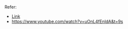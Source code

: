 Refer:
-  [Link](https://www.youtube.com/watch?v=wNQpDWLs4To&t=88s)
- https://www.youtube.com/watch?v=uOnL4fEnldA&t=9s

